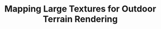 ---
layout: publication
code: 2008-book_GPU-Gems-mapping_large_textures
title: "Mapping Large Textures for Outdoor Terrain Rendering"
authors: Antonio Seoane, Javier Taibo, Luis Hernández, and Alberto Jaspe-Villanueva
year: 2008
type: Book Chapter
book: Game Programming Gems 7
pub-data: Ed. Scott Jacobs, Charles River Media
abstract: ""
no_pdf: true
no_teaser: true
projects: 
 - Terrain Rendering
links:
 - {name: Amazon, url: https://www.amazon.com/Game-Programming-Gems-GAME-PROGRAMMING/dp/1584505273}
bibtex: "@InCollection{Seoane;2008:MLT,\n
  title={Mapping Large Textures for Outdoor Terrain Rendering},\n
  author={Antonio Seoane and Javier Taibo and Luis Hern{\\'a}ndez and Alberto Jaspe-Villanueva},\n
  booktitle={Game Programming Gems 7},\n
  editor={Scott Jacobs},\n
  volume={7},\n
  pages={435--446},\n
  year={2008},\n
  isbn={9781584505273},\n
  publisher={Charles River Media}\n
}"

---